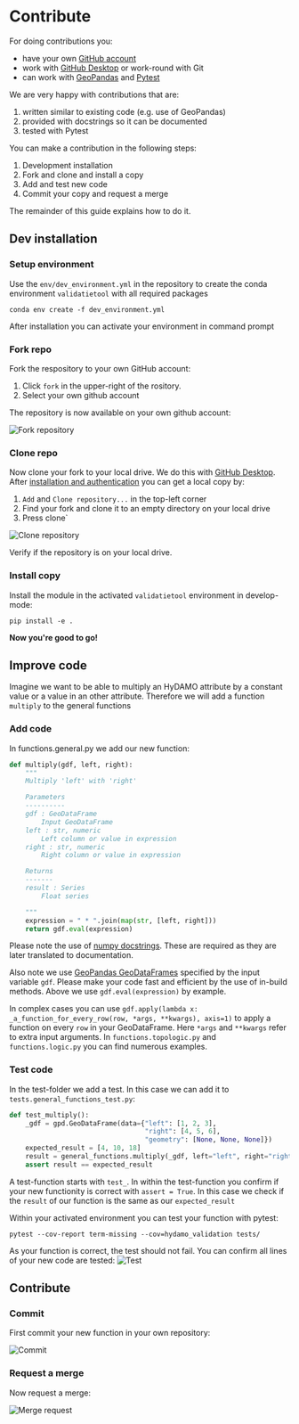 # Contribute

For doing contributions you:

* have your own [GitHub account](https://github.com/join)
* work with [GitHub Desktop](https://desktop.github.com) or work-round with Git
* can work with [GeoPandas](https://geopandas.org) and [Pytest](https://www.pytest.org/)

We are very happy with contributions that are:

1. written similar to existing code (e.g. use of GeoPandas)
2. provided with docstrings so it can be documented
3. tested with Pytest

You can make a contribution in the following steps:

1. Development installation
2. Fork and clone and install a copy
3. Add and test new code
4. Commit your copy and request a merge

The remainder of this guide explains how to do it.

## Dev installation

### Setup environment
Use the `env/dev_environment.yml` in the repository to create the conda environment `validatietool` with all required packages

```
conda env create -f dev_environment.yml
```

After installation you can activate your environment in command prompt

### Fork repo
Fork the respository to your own GitHub account:

1. Click `fork` in the upper-right of the rository.
2. Select your own github account

The repository is now available on your own github account:

![](images/fork.gif "Fork repository")

### Clone repo
Now clone your fork to your local drive. We do this with [GitHub Desktop](https://desktop.github.com). After [installation and authentication](https://docs.github.com/en/desktop/installing-and-configuring-github-desktop/overview/getting-started-with-github-desktop)
you can get a local copy by:

1. `Add` and `Clone repository...` in the top-left corner
2. Find your fork and clone it to an empty directory on your local drive
3. Press  clone`

![](images/clone.gif "Clone repository")

Verify if the repository is on your local drive. 

### Install copy
Install the module in the activated `validatietool` environment in develop-mode:

```
pip install -e .
```

__Now you're good to go!__

## Improve code
Imagine we want to be able to multiply an HyDAMO attribute by a constant value or a value in an other attribute.
Therefore we will add a function `multiply` to the general functions

### Add code
In functions.general.py we add our new function:

```python
def multiply(gdf, left, right):
    """
    Multiply 'left' with 'right'

    Parameters
    ----------
    gdf : GeoDataFrame
        Input GeoDataFrame
    left : str, numeric
        Left column or value in expression
    right : str, numeric
        Right column or value in expression

    Returns
    -------
    result : Series
        Float series

    """
    expression = " * ".join(map(str, [left, right]))
    return gdf.eval(expression)

```

Please note the use of [numpy docstrings](https://numpydoc.readthedocs.io/en/latest/format.html#docstring-standard).
These are required as they are later translated to documentation.

Also note we use [GeoPandas GeoDataFrames](https://geopandas.org/en/stable/docs/reference/api/geopandas.GeoDataFrame.html) specified by
the input variable `gdf`. Please make your code fast and efficient by the use of in-build methods. Above we use `gdf.eval(expression)` by example.

In complex cases you can use `gdf.apply(lambda x: _a_function_for_every_row(row, *args, **kwargs), axis=1)` to apply a function on every `row` in your
GeoDataFrame. Here `*args` and `**kwargs` refer to extra input arguments. In `functions.topologic.py` and `functions.logic.py` you can find numerous examples.

### Test code
In the test-folder we add a test. In this case we can add it to `tests.general_functions_test.py`:

```python
def test_multiply():
    _gdf = gpd.GeoDataFrame(data={"left": [1, 2, 3],
                                  "right": [4, 5, 6],
                                  "geometry": [None, None, None]})
    expected_result = [4, 10, 18]
    result = general_functions.multiply(_gdf, left="left", right="right").to_list()
    assert result == expected_result
```

A test-function starts with `test_`. In within the test-function you confirm if your new functionity is correct with `assert = True`. In this case
we check if the `result` of our function is the same as our `expected_result`

Within your activated environment you can test your function with pytest:

```
pytest --cov-report term-missing --cov=hydamo_validation tests/
```

As your function is correct, the test should not fail. You can confirm all lines of your new code are tested:
![](images/test.png "Test")

## Contribute

### Commit
First commit your new function in your own repository:

![](images/commit.gif "Commit")

### Request a merge
Now request a merge:

![](images/merge.gif "Merge request")
